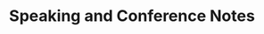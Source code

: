 ---
layout: speaking-index
title: Speaking and Conference Notes
excerpt: "A List of Conference Talk Notes and Resources"
---